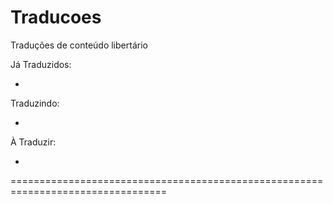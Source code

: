 # Traducoes
Traduções de conteúdo libertário



Já Traduzidos:

-

Traduzindo:

-

À Traduzir:

-

=================================================================================
